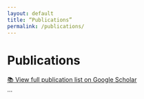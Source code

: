 ```yaml
---
layout: default
title: “Publications”
permalink: /publications/
---
```


# Publications

[📚 View full publication list on Google Scholar](https://scholar.google.com/citations?user=eGQIUA8AAAAJ&hl=en)  
...
